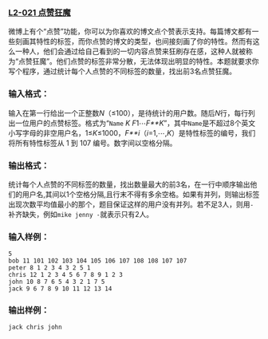 ### [**L2-021 点赞狂魔**](https://pintia.cn/problem-sets/994805046380707840/problems/994805058485469184)



微博上有个“点赞”功能，你可以为你喜欢的博文点个赞表示支持。每篇博文都有一些刻画其特性的标签，而你点赞的博文的类型，也间接刻画了你的特性。然而有这么一种人，他们会通过给自己看到的一切内容点赞来狂刷存在感，这种人就被称为“点赞狂魔”。他们点赞的标签非常分散，无法体现出明显的特性。本题就要求你写个程序，通过统计每个人点赞的不同标签的数量，找出前3名点赞狂魔。

### 输入格式：

输入在第一行给出一个正整数*N*（≤100），是待统计的用户数。随后*N*行，每行列出一位用户的点赞标签。格式为“`Name` *K* *F*1⋯*F**K*”，其中`Name`是不超过8个英文小写字母的非空用户名，1≤*K*≤1000，*F**i*（*i*=1,⋯,*K*）是特性标签的编号，我们将所有特性标签从 1 到 107 编号。数字间以空格分隔。

### 输出格式：

统计每个人点赞的不同标签的数量，找出数量最大的前3名，在一行中顺序输出他们的用户名,其间以1个空格分隔,且行末不得有多余空格。如果有并列，则输出标签出现次数平均值最小的那个，题目保证这样的用户没有并列。若不足3人，则用`-`补齐缺失，例如`mike jenny -`就表示只有2人。

### 输入样例：

```in
5
bob 11 101 102 103 104 105 106 107 108 108 107 107
peter 8 1 2 3 4 3 2 5 1
chris 12 1 2 3 4 5 6 7 8 9 1 2 3
john 10 8 7 6 5 4 3 2 1 7 5
jack 9 6 7 8 9 10 11 12 13 14
```

### 输出样例：

```out
jack chris john
```



```cpp

```

